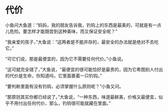 # 代价

小鱼问大鱼道：“妈妈，我的朋友告诉我，钓钩上的东西是最美的，可就是有一点儿危险。要怎样才能既尝到这种美味，而又保证安全呢？” 

“我亲爱的孩子，”大鱼说：“这两者是不能并存的，最安全的办法就是绝对不去吃它。” 

“可它们说，那是最便宜的，因为它不需要任何代价。”小鱼说。 

“这可就完全错了，”大鱼说，“最便宜的很可能恰好是最贵的，因为它希图别人付出的代价是生命，你知道吗，它里面裹着一只钓钩。” 

“要判断里面有没有钓钩，必须掌握什么原则呢？”小鱼又问。 

“那原则其实你都已经说了。”大鱼说，“一种东西，味道最鲜美，价格又最便宜，似乎不用付出任何代价，那么，钓钩很可能就藏在里面。”
 